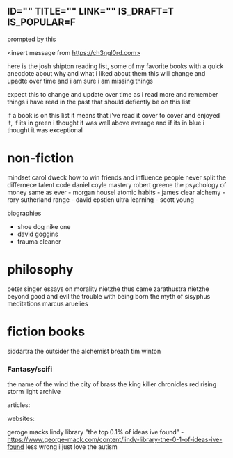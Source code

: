 ID=""
TITLE=""
LINK=""
IS_DRAFT=T
IS_POPULAR=F
----------

prompted by this 

<insert message from https://ch3ngl0rd.com> 

here is the josh shipton reading list, some of my favorite books with a quick anecdote about why and what i liked about them this will change and upadte over time and i am sure i am missing things 

expect this to change and update over time as i read more and remember things i have read in the past that should defiently be on this list

if a book is on this list it means that i've read it cover to cover and enjoyed it, if its in green i thought it was well above average and if its in blue i thought it was exceptional

# non-fiction 

mindset carol dweck
how to win friends and influence people
never split the differnece 
talent code daniel coyle
mastery robert greene 
the psychology of money
same as ever - morgan housel
atomic habits - james clear
alchemy - rory sutherland 
range - david epstien
ultra learning - scott young


biographies 

- shoe dog nike one
- david goggins 
- trauma cleaner

# philosophy 

peter singer essays on morality 
nietzhe thus came zarathustra
nietzhe beyond good and evil
the trouble with being born 
the myth of sisyphus
meditations marcus aruelies 

# fiction books

siddartra
the outsider
the alchemist 
breath tim winton


### Fantasy/scifi

the name of the wind
the city of brass
the king killer chronicles
red rising 
storm light archive

articles: 

websites: 

geroge macks lindy library "the top 0.1% of ideas ive found" - https://www.george-mack.com/content/lindy-library-the-0-1-of-ideas-ive-found
less wrong i just love the autism

